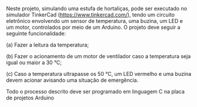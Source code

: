 Neste projeto, simulando uma estufa de hortaliças, pode ser executado no simulador TinkerCad (https://www.tinkercad.com/), tendo um circuito eletrônico envolvendo um sensor de temperatura, uma buzina, um LED e um motor, controlados por meio de um Arduino. O projeto deve seguir a seguinte funcionalidade:

(a) Fazer a leitura da temperatura;

(b) Fazer o acionamento de um motor de ventilador caso a temperatura seja igual ou maior a 30 °C;

(c) Caso a temperatura ultrapasse os 50 °C, um LED vermelho e uma buzina devem acionar avisando uma situação de emergência.

Todo o processo descrito deve ser programado em linguagem C na placa de projetos Arduino

<div align="center">
<img src="https://github.com/arthurhernandezp/arduino/blob/main/ProjetoFinal/Projetos_DIO/Projeto_estufa_hortalicas/Brave%20Snaget-Habbi.png" width="0px" />
</div>
